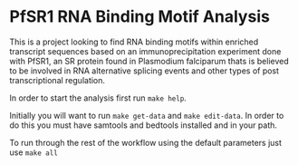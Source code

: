 PfSR1 RNA Binding Motif Analysis
================================

This is a project looking to find RNA binding motifs within enriched transcript sequences based on an immunoprecipitation experiment done with PfSR1, an SR protein found in Plasmodium falciparum thats is believed to be involved in RNA alternative splicing events and other types of post transcriptional regulation.

In order to start the analysis first run `make help`.

Initially you will want to run `make get-data` and `make edit-data`. In order to do this you must have samtools and bedtools installed and in your path.

To run through the rest of the workflow using the default parameters just use `make all`
